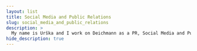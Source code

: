```yaml
---
layout: list
title: Social Media and Public Relations
slug: social_media_and_public_relations
description: >
  My name is Urška and I work on Deichmann as a PR, Social Media and Public Relations in Ljubljana, Slovenia.
hide_description: true
---
```

